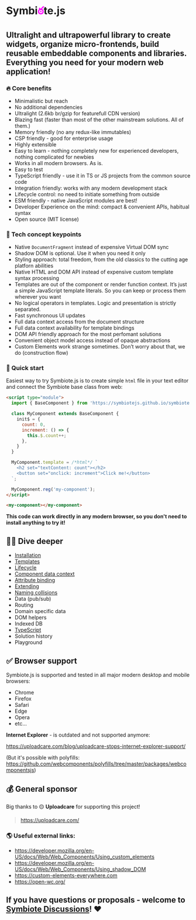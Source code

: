 # Symbi<span style="color:#f0f">ఠ</span>te.js

## Ultralight and ultrapowerful library to create widgets, organize micro-frontends, build reusable embeddable components and libraries. Everything you need for your modern web application!

### 🔥 Core benefits
* Minimalistic but reach
* No additional dependencies
* Ultralight (2.6kb br/gzip for featurefull CDN version)
* Blazing fast (faster than most of the other mainstream solutions. All of them.)
* Memory friendly (no any redux-like immutables)
* CSP friendly - good for enterprise usage
* Highly extensible
* Easy to learn - nothing completely new for experienced developers, nothing complicated for newbies
* Works in all modern browsers. As is.
* Easy to test
* TypeScript friendly - use it in TS or JS projects from the common source code
* Integration friendly: works with any modern development stack
* Lifecycle control: no need to initiate something from outside
* ESM friendly - native JavaScript modules are best!
* Developer Experience on the mind: compact & convenient APIs, habitual syntax
* Open source (MIT license)

### 💎 Tech concept keypoints
* Native `DocumentFragment` instead of expensive Virtual DOM sync
* Shadow DOM is optional. Use it when you need it only
* Styling approach: total freedom, from the old classics to the cutting age platforn abilities
* Native HTML and DOM API instead of expensive custom template syntax processing
* Templates are out of the component or render function context. It’s just a simple JavaScript template literals. So you can keep or process them wherever you want
* No logical operators in templates. Logic and presentation is strictly separated.
* Fast synchronous UI updates
* Full data context access from the document structure
* Full data context availability for template bindings
* DOM API friendly approach for the most perfomant solutions
* Convenient object model access instead of opaque abstractions
* Custom Elements work strange sometimes. Don’t worry about that, we do (construction flow)

### 🍏 Quick start
Easiest way to try Symbiote.js is to create simple `html` file in your text editor and connect the Symbiote base class from web:

```html
<script type="module">
  import { BaseComponent } from 'https://symbiotejs.github.io/symbiote.js/core/BaseComponent.js';

  class MyComponent extends BaseComponent {
    init$ = {
      count: 0,
      increment: () => {
        this.$.count++;
      },
    }
  }

  MyComponent.template = /*html*/ `
    <h2 set="textContent: count"></h2>
    <button set="onclick: increment">Click me!</button>
  `;

  MyComponent.reg('my-component');
</script>

<my-component></my-component>
```

**This code can work directly in any modern browser, so you don't need to install anything to try it!**

## 🧜‍♀️ Dive deeper
* [Installation](https://github.com/symbiotejs/docsite/blob/main/md/Installation.md)
* [Templates](https://github.com/symbiotejs/docsite/blob/main/md/Templates.md)
* [Lifecycle](https://github.com/symbiotejs/docsite/blob/main/md/Lifecycle.md)
* [Component data context](https://github.com/symbiotejs/docsite/blob/main/md/Component_data_context.md)
* [Attribute binding](https://github.com/symbiotejs/docsite/blob/main/md/Attribute_binding.md)
* [Extending](https://github.com/symbiotejs/docsite/blob/main/md/Extending.md)
* [Naming collisions](https://github.com/symbiotejs/docsite/blob/main/md/Naming_collisions.md)
* Data (pub/sub)
* Routing
* Domain specific data
* DOM helpers
* Indexed DB
* [TypeScript](https://github.com/symbiotejs/docsite/blob/main/md/TypeScript.md)
* Solution history
* Playground

## ✅ Browser support
Symbiote.js is supported and tested in all major modern desktop and mobile browsers: 
* Chrome
* Firefox
* Safari
* Edge
* Opera
* etc...

**Internet Explorer** - is outdated and not supported anymore:

https://uploadcare.com/blog/uploadcare-stops-internet-explorer-support/

(But it's possible with polyfills: https://github.com/webcomponents/polyfills/tree/master/packages/webcomponentsjs)

## 💰 General sponsor
Big thanks to 🟡 **Uploadcare** for supporting this project!

> https://uploadcare.com/

### 🌎 Useful external links:
* https://developer.mozilla.org/en-US/docs/Web/Web_Components/Using_custom_elements
* https://developer.mozilla.org/en-US/docs/Web/Web_Components/Using_shadow_DOM
* https://custom-elements-everywhere.com
* https://open-wc.org/

## If you have questions or proposals - welcome to [Symbiote Discussions](https://github.com/symbiotejs/symbiote.js/discussions)! ❤️

